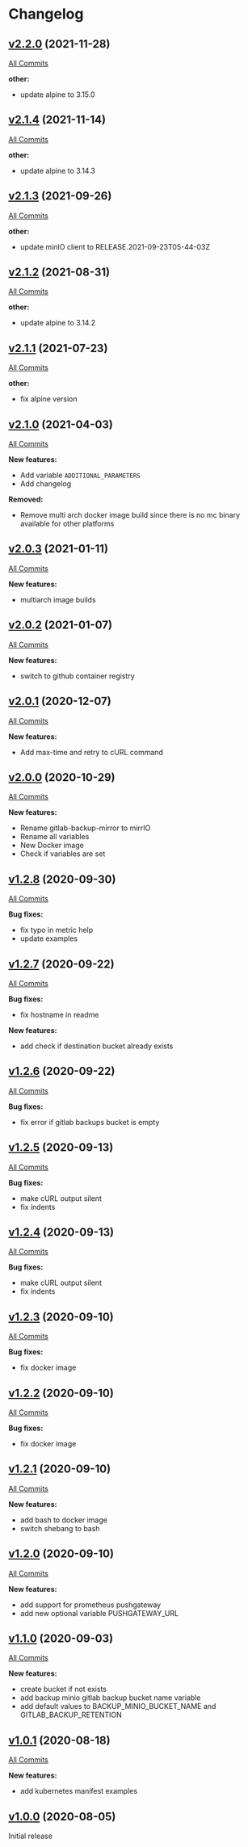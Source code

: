 # Changelog

## [v2.2.0](https://github.com/containeroo/mirrIO/tree/v2.2.0) (2021-11-28)

[All Commits](https://github.com/containeroo/mirrIO/compare/v2.1.4...v2.2.0)

**other:**

- update alpine to 3.15.0

## [v2.1.4](https://github.com/containeroo/mirrIO/tree/v2.1.4) (2021-11-14)

[All Commits](https://github.com/containeroo/mirrIO/compare/v2.1.3...v2.1.4)

**other:**

- update alpine to 3.14.3

## [v2.1.3](https://github.com/containeroo/mirrIO/tree/v2.1.3) (2021-09-26)

[All Commits](https://github.com/containeroo/mirrIO/compare/v2.1.2...v2.1.3)

**other:**

- update minIO client to RELEASE.2021-09-23T05-44-03Z

## [v2.1.2](https://github.com/containeroo/mirrIO/tree/v2.1.2) (2021-08-31)

[All Commits](https://github.com/containeroo/mirrIO/compare/v2.1.1...v2.1.2)

**other:**

- update alpine to 3.14.2

## [v2.1.1](https://github.com/containeroo/mirrIO/tree/v2.1.1) (2021-07-23)

[All Commits](https://github.com/containeroo/mirrIO/compare/v2.1.0...v2.1.1)

**other:**

- fix alpine version

## [v2.1.0](https://github.com/containeroo/mirrIO/tree/v2.1.0) (2021-04-03)

[All Commits](https://github.com/containeroo/mirrIO/compare/v2.0.3...v2.1.0)

**New features:**

- Add variable `ADDITIONAL_PARAMETERS`
- Add changelog

**Removed:**

- Remove multi arch docker image build since there is no mc binary available for other platforms

## [v2.0.3](https://github.com/containeroo/mirrIO/tree/v2.0.3) (2021-01-11)

[All Commits](https://github.com/containeroo/mirrIO/compare/v2.0.2...v2.0.3)

**New features:**

- multiarch image builds

## [v2.0.2](https://github.com/containeroo/mirrIO/tree/v2.0.2) (2021-01-07)

[All Commits](https://github.com/containeroo/mirrIO/compare/v2.0.1...v2.0.2)

**New features:**

- switch to github container registry

## [v2.0.1](https://github.com/containeroo/mirrIO/tree/v2.0.1) (2020-12-07)

[All Commits](https://github.com/containeroo/mirrIO/compare/v2.0.0...v2.0.1)

**New features:**

- Add max-time and retry to cURL command

## [v2.0.0](https://github.com/containeroo/mirrIO/tree/v2.0.0) (2020-10-29)

[All Commits](https://github.com/containeroo/mirrIO/compare/v1.2.8...v2.0.0)

**New features:**

- Rename gitlab-backup-mirror to mirrIO
- Rename all variables
- New Docker image
- Check if variables are set

## [v1.2.8](https://github.com/containeroo/mirrIO/tree/v1.2.8) (2020-09-30)

[All Commits](https://github.com/containeroo/mirrIO/compare/v1.2.7...v1.2.8)

**Bug fixes:**

- fix typo in metric help
- update examples

## [v1.2.7](https://github.com/containeroo/mirrIO/tree/v1.2.7) (2020-09-22)

[All Commits](https://github.com/containeroo/mirrIO/compare/v1.2.6...v1.2.7)

**Bug fixes:**

- fix hostname in readme

**New features:**

- add check if destination bucket already exists

## [v1.2.6](https://github.com/containeroo/mirrIO/tree/v1.2.6) (2020-09-22)

[All Commits](https://github.com/containeroo/mirrIO/compare/v1.2.5...v1.2.6)

**Bug fixes:**

- fix error if gitlab backups bucket is empty

## [v1.2.5](https://github.com/containeroo/mirrIO/tree/v1.2.5) (2020-09-13)

[All Commits](https://github.com/containeroo/mirrIO/compare/v1.2.4...v1.2.5)

**Bug fixes:**

- make cURL output silent
- fix indents

## [v1.2.4](https://github.com/containeroo/mirrIO/tree/v1.2.4) (2020-09-13)

[All Commits](https://github.com/containeroo/mirrIO/compare/v1.2.3...v1.2.4)

**Bug fixes:**

- make cURL output silent
- fix indents

## [v1.2.3](https://github.com/containeroo/mirrIO/tree/v1.2.3) (2020-09-10)

[All Commits](https://github.com/containeroo/mirrIO/compare/v1.2.2...v1.2.3)

**Bug fixes:**

- fix docker image

## [v1.2.2](https://github.com/containeroo/mirrIO/tree/v1.2.2) (2020-09-10)

[All Commits](https://github.com/containeroo/mirrIO/compare/v1.2.1...v1.2.2)

**Bug fixes:**

- fix docker image

## [v1.2.1](https://github.com/containeroo/mirrIO/tree/v1.2.1) (2020-09-10)

[All Commits](https://github.com/containeroo/mirrIO/compare/v1.2.0...v1.2.1)

**New features:**

- add bash to docker image
- switch shebang to bash

## [v1.2.0](https://github.com/containeroo/mirrIO/tree/v1.2.0) (2020-09-10)

[All Commits](https://github.com/containeroo/mirrIO/compare/v1.1.0...v1.2.0)

**New features:**

- add support for prometheus pushgateway
- add new optional variable PUSHGATEWAY_URL

## [v1.1.0](https://github.com/containeroo/mirrIO/tree/v1.1.0) (2020-09-03)

[All Commits](https://github.com/containeroo/mirrIO/compare/v1.0.1...v1.1.0)

**New features:**

- create bucket if not exists
- add backup minio gitlab backup bucket name variable
- add default values to BACKUP_MINIO_BUCKET_NAME and GITLAB_BACKUP_RETENTION

## [v1.0.1](https://github.com/containeroo/mirrIO/tree/v1.0.1) (2020-08-18)

[All Commits](https://github.com/containeroo/mirrIO/compare/v1.0.0...v1.0.1)

**New features:**

- add kubernetes manifest examples

## [v1.0.0](https://github.com/containeroo/mirrIO/tree/v1.0.0) (2020-08-05)

Initial release

